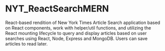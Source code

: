# NYT_ReactSearchMERN
React-based rendition of New York Times Article Search application based on React components, work with helper/util functions, and utilizing the React mounting lifecycle to query and display articles based on user searches using React, Node, Express and MongoDB. Users can save articles to read later.
